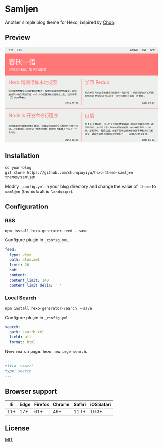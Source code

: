 # Samljen

Another simple blog theme for Hexo, inspired by [Choo](https://choo.io/).

## Preview

![Samljen](./Samljen.png)

## Installation

```shell
cd your-blog
git clone https://github.com/chunqiuyiyu/hexo-theme-samljen themes/samljen
```

Modify `_config.yml` in your blog directory and change the value of` theme` to `samljen` (the default is` landscape`).

## Configuration

### RSS

```shell
npm install hexo-generator-feed --save
```

Configure plugin in `_config.yml`.

```yaml
feed:
  type: atom
  path: atom.xml
  limit: 20
  hub:
  content:
  content_limit: 140
  content_limit_delim: ' '
```

### Local Search

```shell
npm install hexo-generator-search --save
```

Configure plugin in `_config.yml`.

```yaml
search:
  path: search.xml
  field: all
  format: html
```

New search page: `hexo new page search`.
```markdown
---
title: Search
type: search
---

```

## Browser support

| IE | Edge | Firefox | Chrome | Safari | iOS Safari |
| -- | ---- | ------- | ------ | ------ | ---------- |
| 11+| 17+  | 61+     | 49+    | 11.1+  | 10.3+      |


## License

[MIT](LICENSE)

